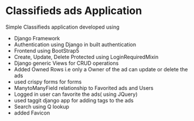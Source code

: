 # Classifieds ads Application

Simple Classifieds application developed using
- Django Framework
- Authentication using Django in built authentication
- Frontend using BootStrap5
- Create, Update, Delete Protected using LoginRequiredMixin
- Django generic Views for CRUD operations
- Added Owned Rows i.e only a Owner of the ad can update or delete the ads
- used crispy forms for forms
- ManytoManyField relationship to Favorited ads and Users
- Logged in user can favorite the ads( using JQuery)
- used taggit django app for adding tags to the ads
- Search using Q lookup
- added Favicon